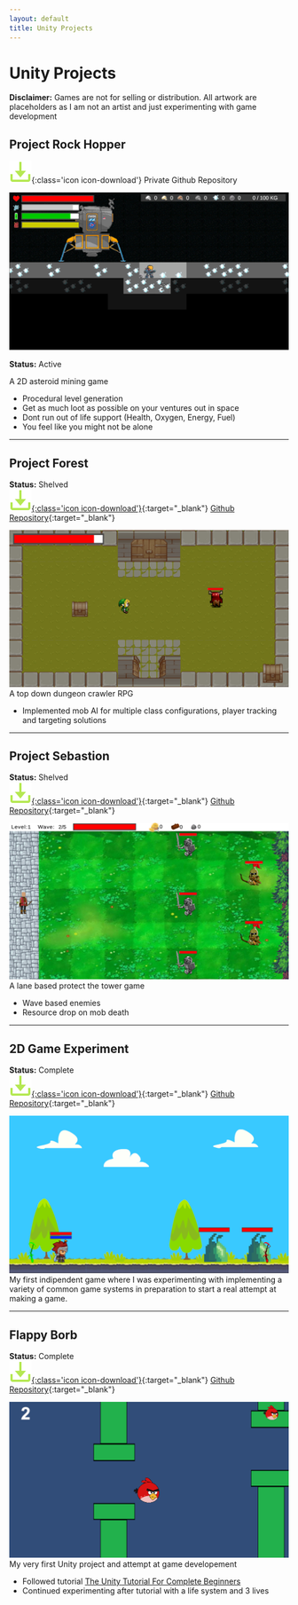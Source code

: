 ```yaml
---
layout: default
title: Unity Projects
---
```


# Unity Projects

<div class="callout">
  <strong>Disclaimer:</strong> Games are not for selling or distribution. All artwork are placeholders as I am not an artist and just experimenting with game development   
</div>

## Project Rock Hopper
![Download](assets/images/icon-download.svg){:class='icon icon-download'} Private Github Repository

![RockHopper](assets/images/project_rock_hopper.png)

**Status:** Active

A 2D asteroid mining game
* Procedural level generation
* Get as much loot as possible on your ventures out in space
* Dont run out of life support (Health, Oxygen, Energy, Fuel)
* You feel like you might not be alone

---

## Project Forest
**Status:** Shelved  
[![Download](assets/images/icon-download.svg){:class='icon icon-download'}](https://github.com/Fenris42/Project_Forest){:target="_blank"}
[Github Repository](https://github.com/Fenris42/Project_Forest){:target="_blank"}

![Forest](assets/images/project_forest.png)
A top down dungeon crawler RPG
* Implemented mob AI for multiple class configurations, player tracking and targeting solutions

---

## Project Sebastion
**Status:** Shelved  
[![Download](assets/images/icon-download.svg){:class='icon icon-download'}](https://github.com/Fenris42/Project_Sebastion){:target="_blank"}
[Github Repository](https://github.com/Fenris42/Project_Sebastion){:target="_blank"}

![Sebastion](assets/images/project_sebastion.png)
A lane based protect the tower game
* Wave based enemies
* Resource drop on mob death

---

## 2D Game Experiment
**Status:** Complete  
[![Download](assets/images/icon-download.svg){:class='icon icon-download'}](https://github.com/Fenris42/2D_Platformer_Experiment){:target="_blank"}
[Github Repository](https://github.com/Fenris42/2D_Platformer_Experiment){:target="_blank"}

![2D_Experiment](assets/images/2d_experiment.png)
My first indipendent game where I was experimenting with implementing a variety of common game systems in preparation to start a real attempt at making a game.

---

## Flappy Borb
**Status:** Complete  
[![Download](assets/images/icon-download.svg){:class='icon icon-download'}](https://github.com/Fenris42/Flappy_Borb){:target="_blank"}
[Github Repository](https://github.com/Fenris42/Flappy_Borb){:target="_blank"}

![FlappyBorb](assets/images/flappy_borb.png)
My very first Unity project and attempt at game developement
* Followed tutorial [The Unity Tutorial For Complete Beginners](https://youtu.be/XtQMytORBmM?si=leTh6QheRjBX62GI)
* Continued experimenting after tutorial with a life system and 3 lives
